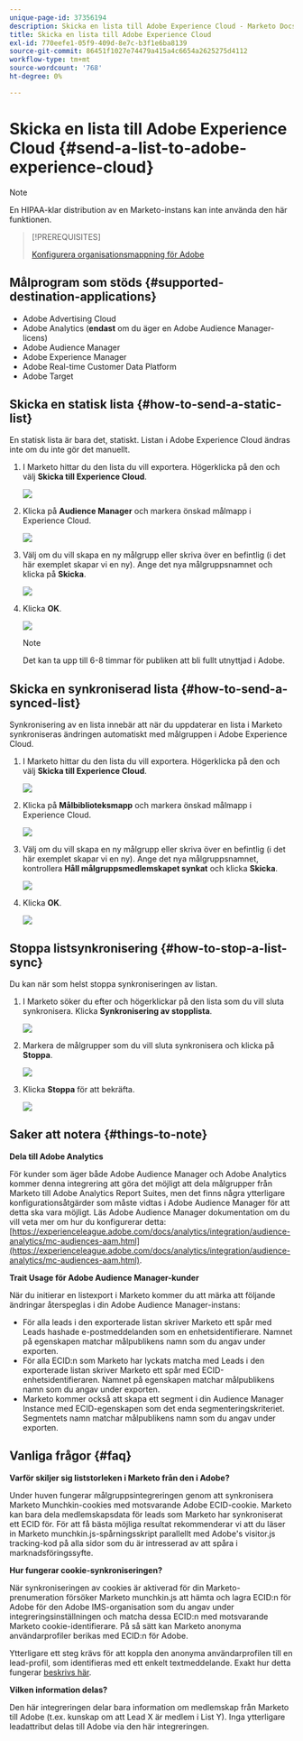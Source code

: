 ```yaml
---
unique-page-id: 37356194
description: Skicka en lista till Adobe Experience Cloud - Marketo Docs - produktdokumentation
title: Skicka en lista till Adobe Experience Cloud
exl-id: 770eefe1-05f9-409d-8e7c-b3f1e6ba8139
source-git-commit: 86451f1027e74479a415a4c6654a2625275d4112
workflow-type: tm+mt
source-wordcount: '768'
ht-degree: 0%

---
```


# Skicka en lista till Adobe Experience Cloud {#send-a-list-to-adobe-experience-cloud}

>[!NOTE]
>
>En HIPAA-klar distribution av en Marketo-instans kan inte använda den här funktionen.

>[!PREREQUISITES]
>
>[Konfigurera organisationsmappning för Adobe](/help/marketo/product-docs/core-marketo-concepts/miscellaneous/set-up-adobe-organization-mapping.md)

## Målprogram som stöds {#supported-destination-applications}

* Adobe Advertising Cloud
* Adobe Analytics (**endast** om du äger en Adobe Audience Manager-licens)
* Adobe Audience Manager
* Adobe Experience Manager
* Adobe Real-time Customer Data Platform
* Adobe Target

## Skicka en statisk lista {#how-to-send-a-static-list}

En statisk lista är bara det, statiskt. Listan i Adobe Experience Cloud ändras inte om du inte gör det manuellt.

1. I Marketo hittar du den lista du vill exportera. Högerklicka på den och välj **Skicka till Experience Cloud**.

   ![](assets/send-a-list-to-adobe-experience-cloud-1.png)

1. Klicka på **Audience Manager** och markera önskad målmapp i Experience Cloud.

   ![](assets/send-a-list-to-adobe-experience-cloud-2.png)

1. Välj om du vill skapa en ny målgrupp eller skriva över en befintlig (i det här exemplet skapar vi en ny). Ange det nya målgruppsnamnet och klicka på **Skicka**.

   ![](assets/send-a-list-to-adobe-experience-cloud-3.png)

1. Klicka **OK**.

   ![](assets/send-a-list-to-adobe-experience-cloud-4.png)

   >[!NOTE]
   >
   >Det kan ta upp till 6-8 timmar för publiken att bli fullt utnyttjad i Adobe.

## Skicka en synkroniserad lista {#how-to-send-a-synced-list}

Synkronisering av en lista innebär att när du uppdaterar en lista i Marketo synkroniseras ändringen automatiskt med målgruppen i Adobe Experience Cloud.

1. I Marketo hittar du den lista du vill exportera. Högerklicka på den och välj **Skicka till Experience Cloud**.

   ![](assets/send-a-list-to-adobe-experience-cloud-5.png)

1. Klicka på **Målbiblioteksmapp** och markera önskad målmapp i Experience Cloud.

   ![](assets/send-a-list-to-adobe-experience-cloud-6.png)

1. Välj om du vill skapa en ny målgrupp eller skriva över en befintlig (i det här exemplet skapar vi en ny). Ange det nya målgruppsnamnet, kontrollera **Håll målgruppsmedlemskapet synkat** och klicka **Skicka**.

   ![](assets/send-a-list-to-adobe-experience-cloud-7.png)

1. Klicka **OK**.

   ![](assets/send-a-list-to-adobe-experience-cloud-8.png)

## Stoppa listsynkronisering {#how-to-stop-a-list-sync}

Du kan när som helst stoppa synkroniseringen av listan.

1. I Marketo söker du efter och högerklickar på den lista som du vill sluta synkronisera. Klicka **Synkronisering av stopplista**.

   ![](assets/send-a-list-to-adobe-experience-cloud-9.png)

1. Markera de målgrupper som du vill sluta synkronisera och klicka på **Stoppa**.

   ![](assets/send-a-list-to-adobe-experience-cloud-10.png)

1. Klicka **Stoppa** för att bekräfta.

   ![](assets/send-a-list-to-adobe-experience-cloud-11.png)

## Saker att notera {#things-to-note}

**Dela till Adobe Analytics**

För kunder som äger både Adobe Audience Manager och Adobe Analytics kommer denna integrering att göra det möjligt att dela målgrupper från Marketo till Adobe Analytics Report Suites, men det finns några ytterligare konfigurationsåtgärder som måste vidtas i Adobe Audience Manager för att detta ska vara möjligt. Läs Adobe Audience Manager dokumentation om du vill veta mer om hur du konfigurerar detta: [https://experienceleague.adobe.com/docs/analytics/integration/audience-analytics/mc-audiences-aam.html](https://experienceleague.adobe.com/docs/analytics/integration/audience-analytics/mc-audiences-aam.html).

**Trait Usage för Adobe Audience Manager-kunder**

När du initierar en listexport i Marketo kommer du att märka att följande ändringar återspeglas i din Adobe Audience Manager-instans:

* För alla leads i den exporterade listan skriver Marketo ett spår med Leads hashade e-postmeddelanden som en enhetsidentifierare. Namnet på egenskapen matchar målpublikens namn som du angav under exporten.
* För alla ECID:n som Marketo har lyckats matcha med Leads i den exporterade listan skriver Marketo ett spår med ECID-enhetsidentifieraren. Namnet på egenskapen matchar målpublikens namn som du angav under exporten.
* Marketo kommer också att skapa ett segment i din Audience Manager Instance med ECID-egenskapen som det enda segmenteringskriteriet. Segmentets namn matchar målpublikens namn som du angav under exporten.

## Vanliga frågor {#faq}

**Varför skiljer sig liststorleken i Marketo från den i Adobe?**

Under huven fungerar målgruppsintegreringen genom att synkronisera Marketo Munchkin-cookies med motsvarande Adobe ECID-cookie. Marketo kan bara dela medlemskapsdata för leads som Marketo har synkroniserat ett ECID för. För att få bästa möjliga resultat rekommenderar vi att du läser in Marketo munchkin.js-spårningsskript parallellt med Adobe&#39;s visitor.js tracking-kod på alla sidor som du är intresserad av att spåra i marknadsföringssyfte.

**Hur fungerar cookie-synkroniseringen?**

När synkroniseringen av cookies är aktiverad för din Marketo-prenumeration försöker Marketo munchkin.js att hämta och lagra ECID:n för Adobe för den Adobe IMS-organisation som du angav under integreringsinställningen och matcha dessa ECID:n med motsvarande Marketo cookie-identifierare. På så sätt kan Marketo anonyma användarprofiler berikas med ECID:n för Adobe.

Ytterligare ett steg krävs för att koppla den anonyma användarprofilen till en lead-profil, som identifieras med ett enkelt textmeddelande. Exakt hur detta fungerar [beskrivs här](/help/marketo/product-docs/reporting/basic-reporting/report-activity/tracking-anonymous-activity-and-people.md).

**Vilken information delas?**

Den här integreringen delar bara information om medlemskap från Marketo till Adobe (t.ex. kunskap om att Lead X är medlem i List Y). Inga ytterligare leadattribut delas till Adobe via den här integreringen.
